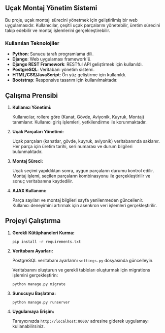 <h2>Uçak Montaj Yönetim Sistemi</h2>
<p>
Bu proje, uçak montajı sürecini yönetmek için geliştirilmiş bir web uygulamasıdır. Kullanıcılar, çeşitli uçak parçalarını yönetebilir, üretim sürecini takip edebilir ve montaj işlemlerini gerçekleştirebilir.
</p>

<h3>Kullanılan Teknolojiler</h3>
<ul>
    <li><strong>Python</strong>: Sunucu tarafı programlama dili.</li>
    <li><strong>Django</strong>: Web uygulaması framework'ü.</li>
    <li><strong>Django REST Framework</strong>: RESTful API geliştirmek için kullanıldı.</li>
    <li><strong>PostgreSQL</strong>: Veritabanı yönetim sistemi.</li>
    <li><strong>HTML/CSS/JavaScript</strong>: Ön yüz geliştirme için kullanıldı.</li>
    <li><strong>Bootstrap</strong>: Responsive tasarım için kullanılmaktadır.</li>
</ul>

<h2>Çalışma Prensibi</h2>
<ol>
    <li>
        <strong>Kullanıcı Yönetimi:</strong>
        <p>Kullanıcılar, rollere göre (Kanat, Gövde, Aviyonik, Kuyruk, Montaj) tanımlanır. Kullanıcı giriş işlemleri, yetkilendirme ile korunmaktadır.</p>
    </li>
    <li>
        <strong>Uçak Parçaları Yönetimi:</strong>
        <p>Uçak parçaları (kanatlar, gövde, kuyruk, aviyonik) veritabanında saklanır. Her parça için üretim tarihi, seri numarası ve durum bilgileri bulunmaktadır.</p>
    </li>
    <li>
        <strong>Montaj Süreci:</strong>
        <p>Uçak seçimi yapıldıktan sonra, uygun parçaların durumu kontrol edilir. Montaj işlemi, seçilen parçaların kombinasyonu ile gerçekleştirilir ve sonuç veritabanına kaydedilir.</p>
    </li>
    <li>
        <strong>AJAX Kullanımı:</strong>
        <p>Parça sayıları ve montaj bilgileri sayfa yenilenmeden güncellenir. Kullanıcı deneyimini artırmak için asenkron veri işlemleri gerçekleştirilir.</p>
    </li>
</ol>

<h2>Projeyi Çalıştırma</h2>
<ol>
    <li><strong>Gerekli Kütüphaneleri Kurma:</strong>
        <pre><code>pip install -r requirements.txt</code></pre>
    </li>
    <li><strong>Veritabanı Ayarları:</strong>
        <p>PostgreSQL veritabanı ayarlarını <code>settings.py</code> dosyasında güncelleyin.</p>
        <p>Veritabanını oluşturun ve gerekli tabloları oluşturmak için migrations işlemini gerçekleştirin:</p>
        <pre><code>python manage.py migrate</code></pre>
    </li>
    <li><strong>Sunucuyu Başlatma:</strong>
        <pre><code>python manage.py runserver</code></pre>
    </li>
    <li><strong>Uygulamaya Erişim:</strong>
        <p>Tarayıcınızda <code>http://localhost:8000/</code> adresine giderek uygulamayı kullanabilirsiniz.</p>
    </li>
</ol>